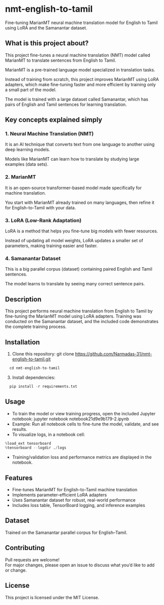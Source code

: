# nmt-english-to-tamil
Fine-tuning MarianMT neural machine translation model for English to Tamil using LoRA and the Samanantar dataset.
## What is this project about?
This project fine-tunes a neural machine translation (NMT) model called MarianMT to translate sentences from English to Tamil.

MarianMT is a pre-trained language model specialized in translation tasks.

Instead of training from scratch, this project improves MarianMT using LoRA adapters, which make fine-tuning faster and more efficient by training only a small part of the model.

The model is trained with a large dataset called Samanantar, which has pairs of English and Tamil sentences for learning translation.
## Key concepts explained simply
### 1. Neural Machine Translation (NMT)
It is an AI technique that converts text from one language to another using deep learning models.

Models like MarianMT can learn how to translate by studying large examples (data sets).
### 2. MarianMT
It is an open-source transformer-based model made specifically for machine translation.

You start with MarianMT already trained on many languages, then refine it for English-to-Tamil with your data.
### 3. LoRA (Low-Rank Adaptation)
LoRA is a method that helps you fine-tune big models with fewer resources.

Instead of updating all model weights, LoRA updates a smaller set of parameters, making training easier and faster.

### 4. Samanantar Dataset
This is a big parallel corpus (dataset) containing paired English and Tamil sentences.

The model learns to translate by seeing many correct sentence pairs.
## Description
This project performs neural machine translation from English to Tamil by fine-tuning the MarianMT model using LoRA adapters. Training was conducted on the Samanantar dataset, and the included code demonstrates the complete training process.
## Installation
1. Clone this repository:
   git clone https://github.com/Narmadas-31/nmt-english-to-tamil.git
   
 ```python
   cd nmt-english-to-tamil
 ```
3. Install dependencies:
   
 ```python
   pip install -r requirements.txt
  ```
## Usage
- To train the model or view training progress, open the included Jupyter notebook:
  jupyter notebook notebook21d9e9b179-2.ipynb
- Example: Run all notebook cells to fine-tune the model, validate, and see results.
- To visualize logs, in a notebook cell:
 ```python
%load_ext tensorboard
%tensorboard --logdir ./logs
```
- Training/validation loss and performance metrics are displayed in the notebook.

## Features
- Fine-tunes MarianMT for English-to-Tamil machine translation
- Implements parameter-efficient LoRA adapters
- Uses Samanantar dataset for robust, real-world performance
- Includes loss table, TensorBoard logging, and inference examples

## Dataset
Trained on the Samanantar parallel corpus for English–Tamil.

## Contributing
Pull requests are welcome!  
For major changes, please open an issue to discuss what you’d like to add or change.

## License
This project is licensed under the MIT License.


 


